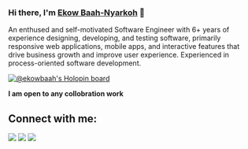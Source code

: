 
### Hi there, I'm [Ekow Baah-Nyarkoh](https://ekowbaah.dev) 👋

An enthused and self-motivated Software Engineer with 6+ years of experience designing, developing, and testing software, primarily responsive web applications, mobile apps, and interactive features that drive business growth and improve user experience. Experienced in process-oriented software development.



[![@ekowbaah's Holopin board](https://holopin.io/api/user/board?user=ekowbaah)](https://holopin.io/@ekowbaah)

 **I am open to any collobration work**

## Connect with me:

<p align = "center">

[<img src ="https://img.shields.io/badge/website-%23.svg?&style=for-the-badge&logo=www&logoColor=white%22&color=black">](https://ekowbaah.dev)
[<img src="https://img.shields.io/badge/twitter-%231DA1F2.svg?&style=for-the-badge&logo=twitter&logoColor=white&color=black" />](https://twitter.com/ekowgyan_) 
[<img src="https://img.shields.io/badge/linkedin-%2312100E.svg?&style=for-the-badge&logo=linkedin&logoColor=white&color=black" />](https://www.linkedin.com/in/ekowbaah/)
</p>

